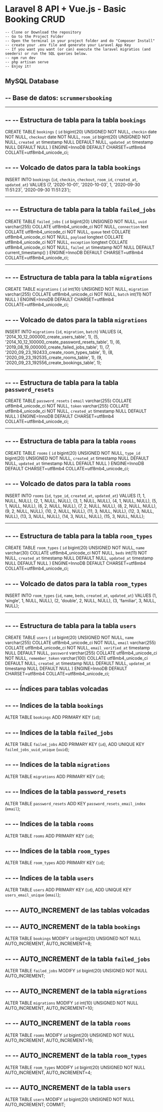 # Laravel 8 API + Vue.js - Basic Booking CRUD
```
-- Clone or Download the repository
-- Go to the Project Folder
-- Open the terminal in your project folder and do "Composer Install"
-- create your .env file and generate your Laravel App Key
-- If you want you want (or can) execute the laravel migratios (and seeders) or run the SQL queries below.
-- npm run dev
-- php artisan serve
-- Enjoy it!
```





## MySQL Database

-- Base de datos: `scrummersbooking`
--

-- --------------------------------------------------------

--
-- Estructura de tabla para la tabla `bookings`
--

CREATE TABLE `bookings` (
  `id` bigint(20) UNSIGNED NOT NULL,
  `checkin` date NOT NULL,
  `checkout` date NOT NULL,
  `room_id` bigint(20) UNSIGNED NOT NULL,
  `created_at` timestamp NULL DEFAULT NULL,
  `updated_at` timestamp NULL DEFAULT NULL
) ENGINE=InnoDB DEFAULT CHARSET=utf8mb4 COLLATE=utf8mb4_unicode_ci;

--
-- Volcado de datos para la tabla `bookings`
--

INSERT INTO `bookings` (`id`, `checkin`, `checkout`, `room_id`, `created_at`, `updated_at`) VALUES
(7, '2020-10-01', '2020-10-03', 1, '2020-09-30 11:51:23', '2020-09-30 11:51:23');

-- --------------------------------------------------------

--
-- Estructura de tabla para la tabla `failed_jobs`
--

CREATE TABLE `failed_jobs` (
  `id` bigint(20) UNSIGNED NOT NULL,
  `uuid` varchar(255) COLLATE utf8mb4_unicode_ci NOT NULL,
  `connection` text COLLATE utf8mb4_unicode_ci NOT NULL,
  `queue` text COLLATE utf8mb4_unicode_ci NOT NULL,
  `payload` longtext COLLATE utf8mb4_unicode_ci NOT NULL,
  `exception` longtext COLLATE utf8mb4_unicode_ci NOT NULL,
  `failed_at` timestamp NOT NULL DEFAULT current_timestamp()
) ENGINE=InnoDB DEFAULT CHARSET=utf8mb4 COLLATE=utf8mb4_unicode_ci;

-- --------------------------------------------------------

--
-- Estructura de tabla para la tabla `migrations`
--

CREATE TABLE `migrations` (
  `id` int(10) UNSIGNED NOT NULL,
  `migration` varchar(255) COLLATE utf8mb4_unicode_ci NOT NULL,
  `batch` int(11) NOT NULL
) ENGINE=InnoDB DEFAULT CHARSET=utf8mb4 COLLATE=utf8mb4_unicode_ci;

--
-- Volcado de datos para la tabla `migrations`
--

INSERT INTO `migrations` (`id`, `migration`, `batch`) VALUES
(4, '2014_10_12_000000_create_users_table', 1),
(5, '2014_10_12_100000_create_password_resets_table', 1),
(6, '2019_08_19_000000_create_failed_jobs_table', 1),
(7, '2020_09_23_192433_create_room_types_table', 1),
(8, '2020_09_23_192535_create_rooms_table', 1),
(9, '2020_09_23_192556_create_bookings_table', 1);

-- --------------------------------------------------------

--
-- Estructura de tabla para la tabla `password_resets`
--

CREATE TABLE `password_resets` (
  `email` varchar(255) COLLATE utf8mb4_unicode_ci NOT NULL,
  `token` varchar(255) COLLATE utf8mb4_unicode_ci NOT NULL,
  `created_at` timestamp NULL DEFAULT NULL
) ENGINE=InnoDB DEFAULT CHARSET=utf8mb4 COLLATE=utf8mb4_unicode_ci;

-- --------------------------------------------------------

--
-- Estructura de tabla para la tabla `rooms`
--

CREATE TABLE `rooms` (
  `id` bigint(20) UNSIGNED NOT NULL,
  `type_id` bigint(20) UNSIGNED NOT NULL,
  `created_at` timestamp NULL DEFAULT NULL,
  `updated_at` timestamp NULL DEFAULT NULL
) ENGINE=InnoDB DEFAULT CHARSET=utf8mb4 COLLATE=utf8mb4_unicode_ci;

--
-- Volcado de datos para la tabla `rooms`
--

INSERT INTO `rooms` (`id`, `type_id`, `created_at`, `updated_at`) VALUES
(1, 1, NULL, NULL),
(2, 1, NULL, NULL),
(3, 1, NULL, NULL),
(4, 1, NULL, NULL),
(5, 1, NULL, NULL),
(6, 2, NULL, NULL),
(7, 2, NULL, NULL),
(8, 2, NULL, NULL),
(9, 2, NULL, NULL),
(10, 2, NULL, NULL),
(11, 3, NULL, NULL),
(12, 3, NULL, NULL),
(13, 3, NULL, NULL),
(14, 3, NULL, NULL),
(15, 3, NULL, NULL);

-- --------------------------------------------------------

--
-- Estructura de tabla para la tabla `room_types`
--

CREATE TABLE `room_types` (
  `id` bigint(20) UNSIGNED NOT NULL,
  `name` varchar(30) COLLATE utf8mb4_unicode_ci NOT NULL,
  `beds` int(11) NOT NULL,
  `created_at` timestamp NULL DEFAULT NULL,
  `updated_at` timestamp NULL DEFAULT NULL
) ENGINE=InnoDB DEFAULT CHARSET=utf8mb4 COLLATE=utf8mb4_unicode_ci;

--
-- Volcado de datos para la tabla `room_types`
--

INSERT INTO `room_types` (`id`, `name`, `beds`, `created_at`, `updated_at`) VALUES
(1, 'single', 1, NULL, NULL),
(2, 'double', 2, NULL, NULL),
(3, 'familiar', 3, NULL, NULL);

-- --------------------------------------------------------

--
-- Estructura de tabla para la tabla `users`
--

CREATE TABLE `users` (
  `id` bigint(20) UNSIGNED NOT NULL,
  `name` varchar(255) COLLATE utf8mb4_unicode_ci NOT NULL,
  `email` varchar(255) COLLATE utf8mb4_unicode_ci NOT NULL,
  `email_verified_at` timestamp NULL DEFAULT NULL,
  `password` varchar(255) COLLATE utf8mb4_unicode_ci NOT NULL,
  `remember_token` varchar(100) COLLATE utf8mb4_unicode_ci DEFAULT NULL,
  `created_at` timestamp NULL DEFAULT NULL,
  `updated_at` timestamp NULL DEFAULT NULL
) ENGINE=InnoDB DEFAULT CHARSET=utf8mb4 COLLATE=utf8mb4_unicode_ci;

--
-- Índices para tablas volcadas
--

--
-- Indices de la tabla `bookings`
--
ALTER TABLE `bookings`
  ADD PRIMARY KEY (`id`);

--
-- Indices de la tabla `failed_jobs`
--
ALTER TABLE `failed_jobs`
  ADD PRIMARY KEY (`id`),
  ADD UNIQUE KEY `failed_jobs_uuid_unique` (`uuid`);

--
-- Indices de la tabla `migrations`
--
ALTER TABLE `migrations`
  ADD PRIMARY KEY (`id`);

--
-- Indices de la tabla `password_resets`
--
ALTER TABLE `password_resets`
  ADD KEY `password_resets_email_index` (`email`);

--
-- Indices de la tabla `rooms`
--
ALTER TABLE `rooms`
  ADD PRIMARY KEY (`id`);

--
-- Indices de la tabla `room_types`
--
ALTER TABLE `room_types`
  ADD PRIMARY KEY (`id`);

--
-- Indices de la tabla `users`
--
ALTER TABLE `users`
  ADD PRIMARY KEY (`id`),
  ADD UNIQUE KEY `users_email_unique` (`email`);

--
-- AUTO_INCREMENT de las tablas volcadas
--

--
-- AUTO_INCREMENT de la tabla `bookings`
--
ALTER TABLE `bookings`
  MODIFY `id` bigint(20) UNSIGNED NOT NULL AUTO_INCREMENT, AUTO_INCREMENT=8;

--
-- AUTO_INCREMENT de la tabla `failed_jobs`
--
ALTER TABLE `failed_jobs`
  MODIFY `id` bigint(20) UNSIGNED NOT NULL AUTO_INCREMENT;

--
-- AUTO_INCREMENT de la tabla `migrations`
--
ALTER TABLE `migrations`
  MODIFY `id` int(10) UNSIGNED NOT NULL AUTO_INCREMENT, AUTO_INCREMENT=10;

--
-- AUTO_INCREMENT de la tabla `rooms`
--
ALTER TABLE `rooms`
  MODIFY `id` bigint(20) UNSIGNED NOT NULL AUTO_INCREMENT, AUTO_INCREMENT=16;

--
-- AUTO_INCREMENT de la tabla `room_types`
--
ALTER TABLE `room_types`
  MODIFY `id` bigint(20) UNSIGNED NOT NULL AUTO_INCREMENT, AUTO_INCREMENT=4;

--
-- AUTO_INCREMENT de la tabla `users`
--
ALTER TABLE `users`
  MODIFY `id` bigint(20) UNSIGNED NOT NULL AUTO_INCREMENT;
COMMIT;
